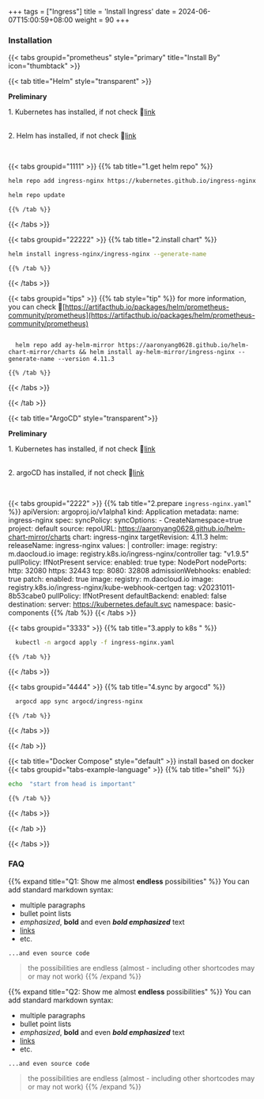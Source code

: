 +++
tags = ["Ingress"]
title = 'Install Ingress'
date = 2024-06-07T15:00:59+08:00
weight = 90
+++


### Installation

{{< tabs groupid="prometheus" style="primary" title="Install By" icon="thumbtack" >}}

{{< tab title="Helm" style="transparent" >}}
  <p> <b>Preliminary </b></p>
  1. Kubernetes has installed, if not check 🔗<a href="/docs/argo/argo-cd/install_argocd/index.html" target="_blank">link</a> </p></br>
  2. Helm has installed, if not check 🔗<a href="/docs/argo/argo-cd/install_argocd/index.html" target="_blank">link</a> </p></br>

  {{< tabs groupid="1111" >}}
    {{% tab title="1.get helm repo" %}}
  ```bash
  helm repo add ingress-nginx https://kubernetes.github.io/ingress-nginx

  helm repo update
  ```
    {{% /tab %}}
  {{< /tabs >}}

  {{< tabs groupid="22222" >}}
    {{% tab title="2.install chart" %}}
  ```bash
  helm install ingress-nginx/ingress-nginx --generate-name
  ```
    {{% /tab %}}
  {{< /tabs >}}

  {{< tabs groupid="tips" >}}
    {{% tab style="tip" %}}
  for more information, you can check 🔗[https://artifacthub.io/packages/helm/prometheus-community/prometheus](https://artifacthub.io/packages/helm/prometheus-community/prometheus)
  ```shell

    helm repo add ay-helm-mirror https://aaronyang0628.github.io/helm-chart-mirror/charts && helm install ay-helm-mirror/ingress-nginx --generate-name --version 4.11.3
  ```
    {{% /tab %}}
  {{< /tabs >}}

{{< /tab >}}

{{< tab title="ArgoCD" style="transparent">}}
  <p> <b>Preliminary </b></p>
  1. Kubernetes has installed, if not check 🔗<a href="/docs/argo/argo-cd/install_argocd/index.html" target="_blank">link</a> </p></br>
  2. argoCD has installed, if not check 🔗<a href="/docs/argo/argo-cd/install_argocd/index.html" target="_blank">link</a> </p></br>

  {{< tabs groupid="2222" >}}
    {{% tab title="2.prepare `ingress-nginx.yaml`" %}}
    apiVersion: argoproj.io/v1alpha1
    kind: Application
    metadata:
      name: ingress-nginx
    spec:
      syncPolicy:
        syncOptions:
        - CreateNamespace=true
      project: default
      source:
        repoURL: https://aaronyang0628.github.io/helm-chart-mirror/charts
        chart: ingress-nginx
        targetRevision: 4.11.3
        helm:
          releaseName: ingress-nginx
          values: |
            controller:
              image:
                registry: m.daocloud.io
                image: registry.k8s.io/ingress-nginx/controller
                tag: "v1.9.5"
                pullPolicy: IfNotPresent
              service:
                enabled: true
                type: NodePort
                nodePorts:
                  http: 32080
                  https: 32443
                  tcp:
                    8080: 32808
              admissionWebhooks:
                enabled: true
                patch:
                  enabled: true
                  image:
                    registry: m.daocloud.io
                    image: registry.k8s.io/ingress-nginx/kube-webhook-certgen
                    tag: v20231011-8b53cabe0
                    pullPolicy: IfNotPresent
            defaultBackend:
              enabled: false
      destination:
        server: https://kubernetes.default.svc
        namespace: basic-components
    {{% /tab %}}
  {{< /tabs >}}


  {{< tabs groupid="3333" >}}
    {{% tab title="3.apply to k8s " %}}
  ```bash
    kubectl -n argocd apply -f ingress-nginx.yaml
  ```
    {{% /tab %}}
  {{< /tabs >}}

  {{< tabs groupid="4444" >}}
    {{% tab title="4.sync by argocd" %}}
  ```bash
    argocd app sync argocd/ingress-nginx
  ```
    {{% /tab %}}
  {{< /tabs >}}


{{< /tab >}}


{{< tab title="Docker Compose" style="default" >}}
  install based on docker
  {{< tabs groupid="tabs-example-language" >}}
    {{% tab title="shell" %}}
  ```bash
  echo  "start from head is important"
  ```
    {{% /tab %}}
  {{< /tabs >}}

{{< /tab >}}

{{< /tabs >}}



### FAQ

{{% expand title="Q1: Show me almost **endless** possibilities" %}}
You can add standard markdown syntax:

- multiple paragraphs
- bullet point lists
- _emphasized_, **bold** and even **_bold emphasized_** text
- [links](https://example.com)
- etc.

```plaintext
...and even source code
```

> the possibilities are endless (almost - including other shortcodes may or may not work)
{{% /expand %}}


{{% expand title="Q2: Show me almost **endless** possibilities" %}}
You can add standard markdown syntax:

- multiple paragraphs
- bullet point lists
- _emphasized_, **bold** and even **_bold emphasized_** text
- [links](https://example.com)
- etc.

```plaintext
...and even source code
```

> the possibilities are endless (almost - including other shortcodes may or may not work)
{{% /expand %}}